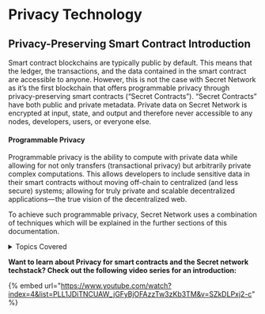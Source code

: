 # Privacy Technology

## Privacy-Preserving Smart Contract Introduction

Smart contract blockchains are typically public by default. This means that the ledger, the transactions, and the data contained in the smart contract are accessible to anyone. However, this is not the case with Secret Network as it’s the first blockchain that offers programmable privacy through privacy-preserving smart contracts (“Secret Contracts”). “Secret Contracts” have both public and private metadata. Private data on Secret Network is encrypted at input, state, and output and therefore never accessible to any nodes, developers, users, or everyone else.

#### Programmable Privacy

Programmable privacy is the ability to compute with private data while allowing for not only transfers (transactional privacy) but arbitrarily private complex computations. This allows developers to include sensitive data in their smart contracts without moving off-chain to centralized (and less secure) systems; allowing for truly private and scalable decentralized applications— the true vision of the decentralized web.

To achieve such programmable privacy, Secret Network uses a combination of techniques which will be explained in the further sections of this documentation.

<details>

<summary>Topics Covered</summary>

[Steps Of A Private Transactions](broken-reference)

[Private Computation & Consensus Flow](private-computation-and-consensus-flow.md)

[Encryption - Key Management](encryption-key-management/)

[Trusted Execution Environments (TEE) - Intel SGX](intel-sgx/)

[Access Control](../../../development/development-concepts/example-contracts/secret-contract-fundamentals/access-control/)

[Plans Beyond SGX](plans-beyond-sgx.md)

[Theoretical Attacks](theoretical-attacks/)

</details>

**Want to learn about Privacy for smart contracts and the Secret network techstack? Check out the following video series for an introduction:**

{% embed url="https://www.youtube.com/watch?index=4&list=PLL1JDiTNCUAW_jGFyBjOFAzzTw3zKb3TM&v=SZkDLPxj2-c" %}
